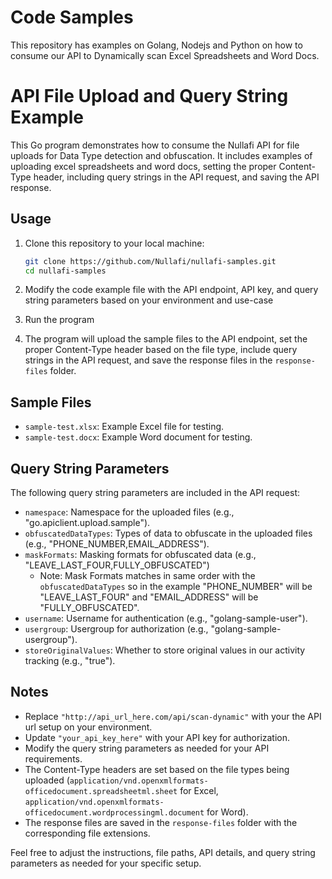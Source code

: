 # Code Samples

This repository has examples on Golang, Nodejs and Python on how to consume our API to Dynamically scan Excel Spreadsheets and Word Docs.

# API File Upload and Query String Example

This Go program demonstrates how to consume the Nullafi API for file uploads for Data Type detection and obfuscation. 
It includes examples of uploading excel spreadsheets and word docs, setting the proper Content-Type header, including query strings in the API request, and saving the API response.

## Usage

1. Clone this repository to your local machine:

   ```bash
   git clone https://github.com/Nullafi/nullafi-samples.git
   cd nullafi-samples
   ```

2. Modify the code example file with the API endpoint, API key, and query string parameters based on your environment and use-case

3. Run the program

4. The program will upload the sample files to the API endpoint, set the proper Content-Type header based on the file type, include query strings in the API request, and save the response files in the `response-files` folder.

## Sample Files

- `sample-test.xlsx`: Example Excel file for testing.
- `sample-test.docx`: Example Word document for testing.

## Query String Parameters

The following query string parameters are included in the API request:

- `namespace`: Namespace for the uploaded files (e.g., "go.apiclient.upload.sample").
- `obfuscatedDataTypes`: Types of data to obfuscate in the uploaded files (e.g., "PHONE_NUMBER,EMAIL_ADDRESS").
- `maskFormats`: Masking formats for obfuscated data (e.g., "LEAVE_LAST_FOUR,FULLY_OBFUSCATED") 
  - Note: Mask Formats matches in same order with the `obfuscatedDataTypes` so in the example "PHONE_NUMBER" will be "LEAVE_LAST_FOUR" and "EMAIL_ADDRESS" will be "FULLY_OBFUSCATED".
- `username`: Username for authentication (e.g., "golang-sample-user").
- `usergroup`: Usergroup for authorization (e.g., "golang-sample-usergroup").
- `storeOriginalValues`: Whether to store original values in our activity tracking (e.g., "true").

## Notes

- Replace `"http://api_url_here.com/api/scan-dynamic"` with your the API url setup on your environment.
- Update `"your_api_key_here"` with your API key for authorization.
- Modify the query string parameters as needed for your API requirements.
- The Content-Type headers are set based on the file types being uploaded (`application/vnd.openxmlformats-officedocument.spreadsheetml.sheet` for Excel, `application/vnd.openxmlformats-officedocument.wordprocessingml.document` for Word).
- The response files are saved in the `response-files` folder with the corresponding file extensions.

Feel free to adjust the instructions, file paths, API details, and query string parameters as needed for your specific setup.
